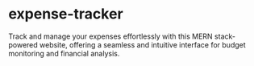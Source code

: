 # expense-tracker
Track and manage your expenses effortlessly with this MERN stack-powered website, offering a seamless and intuitive interface for budget monitoring and financial analysis.
